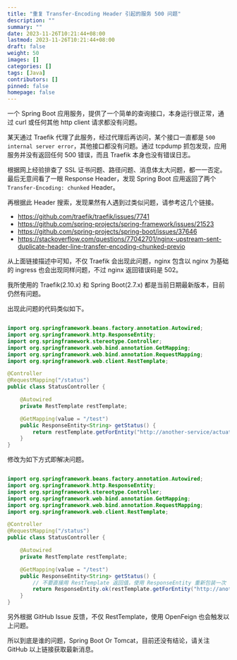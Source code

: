 ```yaml
---
title: "重复 Transfer-Encoding Header 引起的服务 500 问题"
description: ""
summary: ""
date: 2023-11-26T10:21:44+08:00
lastmod: 2023-11-26T10:21:44+08:00
draft: false
weight: 50
images: []
categories: []
tags: [Java]
contributors: []
pinned: false
homepage: false
---
```


一个 Spring Boot 应用服务，提供了一个简单的查询接口，本身运行很正常，通过 curl 或任何其他 http client 请求都没有问题。

某天通过 Traefik 代理了此服务，经过代理后再访问，某个接口一直都是 `500 internal server error`，其他接口都没有问题。通过 tcpdump 抓包发现，应用服务并没有返回任何 500 错误，而且 Traefik 本身也没有错误日志。

根据网上经验排查了 SSL 证书问题、路径问题、消息体太大问题，都一一否定。最后无意间看了一眼 Response Header，发现 Spring Boot 应用返回了两个 `Transfer-Encoding: chunked` Header。

再根据此 Header 搜索，发现果然有人遇到过类似问题，请参考这几个链接。

- <https://github.com/traefik/traefik/issues/7741>
- <https://github.com/spring-projects/spring-framework/issues/21523>
- <https://github.com/spring-projects/spring-boot/issues/37646>
- <https://stackoverflow.com/questions/77042701/nginx-upstream-sent-duplicate-header-line-transfer-encoding-chunked-previo>

从上面链接描述中可知，不仅 Traefik 会出现此问题，nginx 包含以 nginx 为基础的 ingress 也会出现同样问题，不过 nginx 返回错误码是 502。

我所使用的 Traefik(2.10.x) 和 Spring Boot(2.7.x) 都是当前日期最新版本，目前仍然有问题。

出现此问题的代码类似如下。

```java

import org.springframework.beans.factory.annotation.Autowired;
import org.springframework.http.ResponseEntity;
import org.springframework.stereotype.Controller;
import org.springframework.web.bind.annotation.GetMapping;
import org.springframework.web.bind.annotation.RequestMapping;
import org.springframework.web.client.RestTemplate;

@Controller
@RequestMapping("/status")
public class StatusController {

    @Autowired
    private RestTemplate restTemplate;

    @GetMapping(value = "/test")
    public ResponseEntity<String> getStatus() {
        return restTemplate.getForEntity("http://another-service/actuator/health", String.class);
    }
}

```

修改为如下方式即解决问题。

```java

import org.springframework.beans.factory.annotation.Autowired;
import org.springframework.http.ResponseEntity;
import org.springframework.stereotype.Controller;
import org.springframework.web.bind.annotation.GetMapping;
import org.springframework.web.bind.annotation.RequestMapping;
import org.springframework.web.client.RestTemplate;

@Controller
@RequestMapping("/status")
public class StatusController {

    @Autowired
    private RestTemplate restTemplate;

    @GetMapping(value = "/test")
    public ResponseEntity<String> getStatus() {
        // 不要直接用 RestTemplate 返回值，使用 ResponseEntity 重新包装一次
        return ResponseEntity.ok(restTemplate.getForEntity("http://another-service/actuator/health", String.class));
    }
}

```

另外根据 GitHub Issue 反馈，不仅 RestTemplate，使用 OpenFeign 也会触发以上问题。

所以到底是谁的问题，Spring Boot Or Tomcat，目前还没有结论，请关注 GitHub 以上链接获取最新消息。
